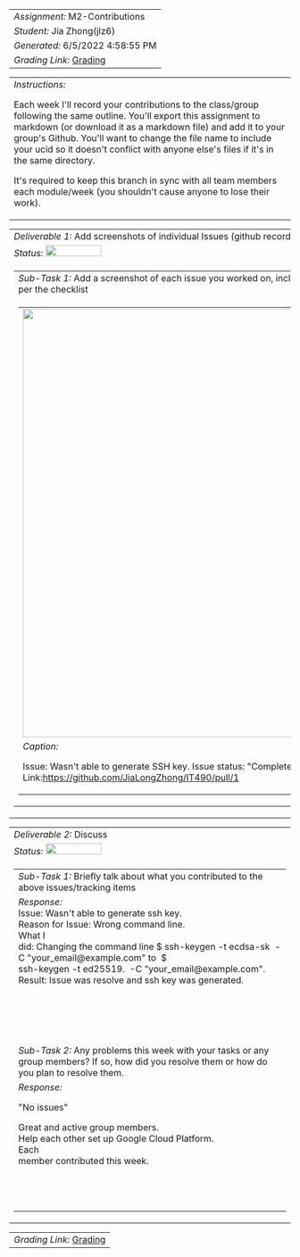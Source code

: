 <table><tr><td> <em>Assignment: </em> M2-Contributions</td></tr>
<tr><td> <em>Student: </em> Jia Zhong(jlz6)</td></tr>
<tr><td> <em>Generated: </em> 6/5/2022 4:58:55 PM</td></tr>
<tr><td> <em>Grading Link: </em> <a rel="noreferrer noopener" href="https://learn.ethereallab.app/homework/IT490-450-M22/m2-contributions/grade/jlz6" target="_blank">Grading</a></td></tr></table>
<table><tr><td> <em>Instructions: </em> <p>Each week I&#39;ll record your contributions to the class/group following the same outline.
You&#39;ll export this assignment to markdown (or download it as a markdown file) and add it to your group&#39;s Github.
You&#39;ll want to change the file name to include your ucid so it doesn&#39;t conflict with anyone else&#39;s files if it&#39;s in the same directory.</p>
<p>It&#39;s required to keep this branch in sync with all team members each module/week (you shouldn&#39;t cause anyone to lose their work).
 </p>
</td></tr></table>
<table><tr><td> <em>Deliverable 1: </em> Add screenshots of individual Issues (github recorded topics) that you worked on this week </td></tr><tr><td><em>Status: </em> <img width="100" height="20" src="http://via.placeholder.com/400x120/009955/fff?text=Complete"></td></tr>
<tr><td><table><tr><td> <em>Sub-Task 1: </em> Add a screenshot of each issue you worked on, include the link, and the status of the issue per the checklist</td></tr>
<tr><td><table><tr><td><img width="768px" src="https://user-images.githubusercontent.com/55101058/172069590-07fccb6c-89a5-48d2-be45-69be855472b1.png"/></td></tr>
<tr><td> <em>Caption:</em> <p>Issue: Wasn&#39;t able to generate SSH key.  Issue status: &quot;Completed&quot;  <br>Link:<a href="https://github.com/JiaLongZhong/IT490/pull/1">https://github.com/JiaLongZhong/IT490/pull/1</a><br></p>
</td></tr>
</table></td></tr>
</table></td></tr>
<table><tr><td> <em>Deliverable 2: </em> Discuss </td></tr><tr><td><em>Status: </em> <img width="100" height="20" src="http://via.placeholder.com/400x120/009955/fff?text=Complete"></td></tr>
<tr><td><table><tr><td> <em>Sub-Task 1: </em> Briefly talk about what you contributed to the above issues/tracking items</td></tr>
<tr><td> <em>Response:</em> <div>Issue: Wasn't able to generate ssh key.</div><div>Reason for Issue: Wrong command line.</div><div>What I<br>did: Changing the command line $ ssh-keygen -t ecdsa-sk&nbsp; -C "your_email@example.com" to&nbsp; $<br>ssh-keygen -t ed25519.&nbsp; -C "your_email@example.com".&nbsp;</div><div>Result: Issue was resolve and ssh key was generated.</div><div><br></div><div><br></div><div><br></div><div><br></div><br></td></tr>
<tr><td> <em>Sub-Task 2: </em> Any problems this week with your tasks or any group members? If so, how did you resolve them or how do you plan to resolve them.</td></tr>
<tr><td> <em>Response:</em> <p>&quot;No issues&quot;<div>Great and active group members.&nbsp;</div><div>Help each other set up Google Cloud Platform.</div><div>Each<br>member contributed this week.</div><div><br></div><br></p><br></td></tr>
</table></td></tr>
<table><tr><td><em>Grading Link: </em><a rel="noreferrer noopener" href="https://learn.ethereallab.app/homework/IT490-450-M22/m2-contributions/grade/jlz6" target="_blank">Grading</a></td></tr></table>